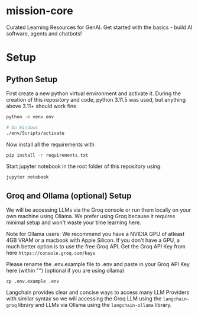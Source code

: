 # mission-core
Curated Learning Resources for GenAI. Get started with the basics - build AI software, agents and chatbots!

# Setup
## Python Setup
First create a new python virtual environment and activate it. During the creation of this repository and code, python 3.11.5 was used, but anything above 3.11+ should work fine.

```bash
python -m venv env

# On Windows
./env/Scripts/activate
```

Now install all the requirements with
```bash
pip install -r requirements.txt
```

Start jupyter notebook in the root folder of this repository using:  
```bash
jupyter notebook
```

## Groq and Ollama (optional) Setup
We will be accessing LLMs via the Groq console or run them locally on your own machine using Ollama. We prefer using Groq because it requires minimal setup and won't waste your time learning here.

Note for Ollama users: We recommend you have a NVIDIA GPU of atleast 4GB VRAM or a macbook with Apple Silicon.
If you don't have a GPU, a much better option is to use the free Groq API.
Get the Groq API Key from here 
```https://console.groq.com/keys```

Please rename the .env.example file to .env and paste in your Groq API Key here (within "") (optional if you are using ollama)  

```cp .env.example .env```

Langchain provides clear and concise ways to access many LLM Providers with similar syntax so we will accessing the Groq LLM using the `langchain-groq` library and LLMs via Ollama using the `langchain-ollama` library.

